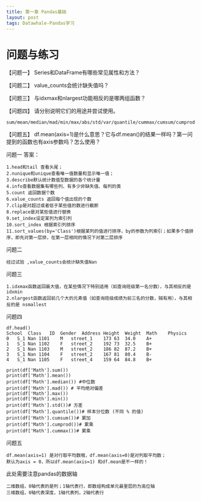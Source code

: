 ```yaml
---
title: 第一章 Pandas基础
layout: post
tags: Datawhale-Pandas学习
---
```


# 问题与练习

【问题一】 Series和DataFrame有哪些常见属性和方法？

【问题二】 value_counts会统计缺失值吗？

【问题三】 与idxmax和nlargest功能相反的是哪两组函数？

【问题四】 请分别说明它们的用途并尝试使用。

    sum/mean/median/mad/min/max/abs/std/var/quantile/cummax/cumsum/cumprod

【问题五】 df.mean(axis=1)是什么意思？它与df.mean()的结果一样吗？第一问提到的函数也有axis参数吗？怎么使用？


问题一
答案：

    1.head和tail 查看头尾；
    2.nunique和unique查看唯一值数量和显示唯一值；
    3.describe默认统计数值型数据的各个统计量
    4.info查看数据集有哪些列、有多少非缺失值、每列的类
    5.count 返回数据个数
    6.value_counts 返回每个值出现的个数
    7.clip是对超过或者低于某些值的数进行截断
    8.replace是对某些值进行替换
    9.set_index设定某列为索引列
    10.sort_index 根据索引列排序
    11.sort_values(by='Class')根据某列的值进行排序，by的参数为列索引；如果多个值排序，即先对第一层排，在第一层相同的情况下对第二层排序


问题二

    经过试验 ,value_counts会统计缺失值Nan

问题三

    1.idxmax函数返回最大值，在某些情况下特别适用（如查询班级第一名分数），与其相反的是 idxmin
    2.nlargest函数返回前几个大的元素值（如查询班级成绩为前三名的分数，贼有用），与其相反的是 nsmallest
问题四

    df.head()
    School	Class	ID	Gender	Address	Height	Weight	Math	Physics
    0	S_1	Nan	1101	M	street_1	173	63	34.0	A+
    1	S_1	Nan	1102	F	street_2	192	73	32.5	B+
    2	S_1	Nan	1103	M	street_2	186	82	87.2	B+
    3	S_1	Nan	1104	F	street_2	167	81	80.4	B-
    4	S_1	Nan	1105	F	street_4	159	64	84.8	B+
    
    print(df['Math'].sum())
    print(df['Math'].mean())
    print(df['Math'].median()) #中位数
    print(df['Math'].mad()) # 平均绝对偏差
    print(df['Math'].max()) 
    print(df['Math'].min()) 
    print(df['Math'].std())# 方差
    print(df['Math'].quantile())# 样本分位数 (不同 % 的值)
    print(df['Math'].cumsum())# 累加
    print(df['Math'].cumprod())# 累乘
    print(df['Math'].cummax())# 累乘

问题五

    df.mean(axis=1) 是对行取平均数哦，df.mean(axis=0)是对列取平均数；
    默认为axis = 0，所以df.mean(axis=1) 和df.mean是不一样的！

此处需要注意pandas的数据轴

    二维数组，0轴代表的是列；1轴代表行，即数组构成单元最里层的为高位轴
    三维数组，0轴代表深度，1轴代表列，2轴代表行